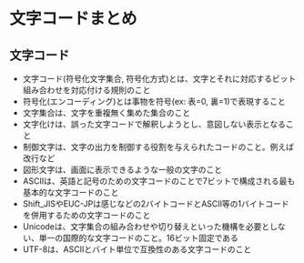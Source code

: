# 文字コードまとめ

## 文字コード
- 文字コード(符号化文字集合, 符号化方式)とは、文字とそれに対応するビット組み合わせを対応付ける規則のこと
- 符号化(エンコーディング)とは事物を符号(ex: 表=0, 裏=1)で表現すること
- 文字集合は、文字を重複無く集めた集合のこと
- 文字化けは、誤った文字コードで解釈しようとし、意図しない表示となること
- 制御文字は、文字の出力を制御する役割を与えられたコードのこと。例えば改行など
- 図形文字は、画面に表示できるような一般の文字のこと
- ASCIIは、英語と記号のための文字コードのことで7ビットで構成される最も基本的な文字コードのこと
- Shift_JISやEUC-JPは感じなどの2バイトコードとASCII等の1バイトコードを併用するための文字コードのこと
- Unicodeは、文字集合の組み合わせや切り替えといった機構を必要としない、単一の国際的な文字コードのこと。16ビット固定である
- UTF-8は、ASCIIとバイト単位で互換性のある文字コードのこと
